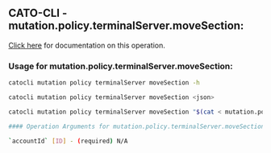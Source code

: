 
## CATO-CLI - mutation.policy.terminalServer.moveSection:
[Click here](https://api.catonetworks.com/documentation/#mutation-mutation.policy.terminalServer.moveSection) for documentation on this operation.

### Usage for mutation.policy.terminalServer.moveSection:

```bash
catocli mutation policy terminalServer moveSection -h

catocli mutation policy terminalServer moveSection <json>

catocli mutation policy terminalServer moveSection "$(cat < mutation.policy.terminalServer.moveSection.json)"

#### Operation Arguments for mutation.policy.terminalServer.moveSection ####

`accountId` [ID] - (required) N/A    
